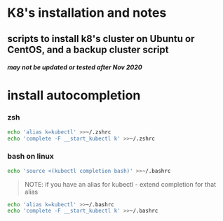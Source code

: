 # K8's installation and notes

## scripts to install k8's cluster on Ubuntu or CentOS, and a backup cluster script

##### may not be updated or tested after Nov 2020

# install autocompletion

### zsh
```bash
echo 'alias k=kubectl' >>~/.zshrc
echo 'complete -F __start_kubectl k' >>~/.zshrc
```
### bash on linux
```bash
echo 'source <(kubectl completion bash)' >>~/.bashrc
```
> NOTE: if you have an alias for kubectl - extend completion for that alias
```bash
echo 'alias k=kubectl' >>~/.bashrc
echo 'complete -F __start_kubectl k' >>~/.bashrc
```

